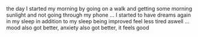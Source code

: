 the day I started my morning by going on a walk and getting some morning sunlight and not going through my phone ... I started to have dreams again in my sleep in addition to my sleep being improved
feel less tired aswell ... mood also got better, anxiety also got better, it feels good

